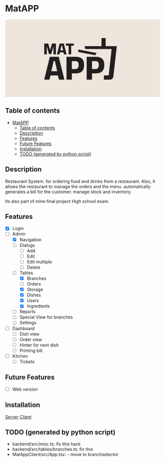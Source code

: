 # MatAPP

![MatAPP](./banner.png)

## Table of contents

* [MatAPP](readme.md#matapp)
  * [Table of contents](readme.md#table-of-contents)
  * [Description](readme.md#description)
  * [Features](readme.md#features)
  * [Future Features](readme.md#future-features)
  * [Installation](readme.md#installation)
  * [TODO (generated by python script)](readme.md#todo-(generated-by-python-script))

## Description

Restaurant System. for ordering food and drinks from a restaurant. Also, it allows the restaurant to manage the orders and the menu. automatically generates a bill for the customer. manage stock and inventory.

Its also part of mine final project High school exam.

## Features

* [x] Login
* [ ] Admin
  * [x] Navigation
  * [ ] Dialogs
    * [ ] Add
    * [ ] Edit
    * [ ] Edit multiple
    * [ ] Delete
  * [ ] Tables
    * [x] Branches
    * [ ] Orders
    * [x] Storage
    * [x] Dishes
    * [x] Users
    * [x] Ingredients
  * [ ] Reports
  * [ ] Special View for branches
  * [ ] Settings
* [ ] Dashboard
  * [ ] Dish view
  * [ ] Order view
  * [ ] Hinter for next dish
  * [ ] Printing bill
* [ ] Kitchen
  * [ ] Tickets

## Future Features

* [ ] Web version

## Installation

[Server](backend/README.md#installation)
[Client](MatAppClient/README.md#installation)

## TODO (generated by python script)

* backend/src/misc.ts:  fix this hack
* backend/src/tables/branches.ts:  fix this
* MatAppClient/src/App.tsx: - move to branchselector
